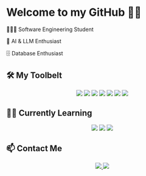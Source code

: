 # Welcome to my GitHub 👋🏻

<div>
  <p>🧑🏻‍💻 Software Engineering Student</p>
  <p>🤖 AI & LLM Enthusiast</p>
  <p>🗄️ Database Enthusiast</p>
</div>

## 🛠️ My Toolbelt

<div align="center">
  <img src="https://img.shields.io/badge/Python-3776AB?style=for-the-badge&logo=python&logoColor=white">
  <img src="https://img.shields.io/badge/MySQL-4479A1?style=for-the-badge&logo=mysql&logoColor=white">
  <img src="https://img.shields.io/badge/Oracle-F80000?style=for-the-badge&logo=oracle&logoColor=white">
  <img src="https://img.shields.io/badge/PHP-777BB4?style=for-the-badge&logo=php&logoColor=white">
  <img src="https://img.shields.io/badge/HTML5-E34F26?style=for-the-badge&logo=html5&logoColor=white">
  <img src="https://img.shields.io/badge/CSS3-1572B6?style=for-the-badge&logo=css3&logoColor=white">
  <img src="https://img.shields.io/badge/JavaScript-F7DF1E?style=for-the-badge&logo=javascript&logoColor=black">
</div>

## ✍🏻 Currently Learning

<div align="center">
  <img src="https://img.shields.io/badge/Machine%20Learning-FF6F00?style=for-the-badge&logo=tensorflow&logoColor=white">
  <img src="https://img.shields.io/badge/Node.js-339933?style=for-the-badge&logo=node.js&logoColor=white">
  <img src="https://img.shields.io/badge/C-A8B9CC?style=for-the-badge&logo=c&logoColor=black">
</div>

## 📫 Contact Me

<div align="center">
  <a href="https://www.linkedin.com/in/jo%C3%A3o-constantino-caetano-0278a4253/">
    <img src="https://img.shields.io/badge/-LinkedIn-0077B5?style=for-the-badge&logo=linkedin&logoColor=white" />
  </a>
  <a href="mailto:jjoaoconstantinocaetano@gmail.com">
    <img src="https://img.shields.io/badge/-Email-D14836?style=for-the-badge&logo=gmail&logoColor=white" />
  </a>
</div>
